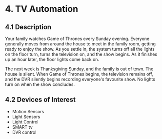 # 4. TV Automation

4.1 Description
---------------

Your family watches Game of Thrones every Sunday evening. Everyone generally moves from 
around the house to meet in the family room, getting ready to enjoy the show. As you settle
in, the system turns off all the lights on the floor turn, turns the television on, and the show begins. As
it finishes up an hour later, the floor lights come back on.

The next week is Thanksgiving Sunday, and the family is out of town. The house is silent. 
When Game of Thrones begins, the television remains off, and the DVR silently begins recording
everyone's favourite show. No lights turn on when the show concludes.

4.2 Devices of Interest
-----------------------

- Motion Sensors
- Light Sensors
- Light Control
- SMART tv
- DVR control
